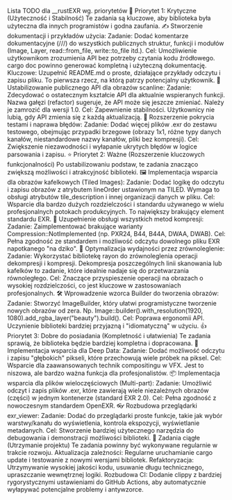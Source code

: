 Lista TODO dla \_\_rustEXR wg. priorytetów
🎯 Priorytet 1: Krytyczne (Użyteczność i Stabilność)
Te zadania są kluczowe, aby biblioteka była użyteczna dla innych programistów i godna zaufania.
✍️ Stworzenie dokumentacji i przykładów użycia:
Zadanie: Dodać komentarze dokumentacyjne (///) do wszystkich publicznych struktur, funkcji i modułów (Image, Layer, read::from_file, write::to_file itd.).
Cel: Umożliwienie użytkownikom zrozumienia API bez potrzeby czytania kodu źródłowego. cargo doc powinno generować kompletną i użyteczną dokumentację.
Kluczowe: Uzupełnić README.md o proste, działające przykłady odczytu i zapisu pliku. To pierwsza rzecz, na którą patrzy potencjalny użytkownik.
🧊 Ustabilizowanie publicznego API dla obrazów scanline:
Zadanie: Zdecydować o ostatecznym kształcie API dla aktualnie wspieranych funkcji. Nazwa gałęzi (refactor) sugeruje, że API może się jeszcze zmieniać. Należy je zamrozić dla wersji 1.0.
Cel: Zapewnienie stabilności. Użytkownicy nie lubią, gdy API zmienia się z każdą aktualizacją.
🐛 Rozszerzenie pokrycia testami i naprawa błędów:
Zadanie: Dodać więcej plików .exr do zestawu testowego, obejmując przypadki brzegowe (obrazy 1x1, różne typy danych kanałów, niestandardowe nazwy kanałów, pliki bez kompresji).
Cel: Zwiększenie niezawodności i wyłapanie ukrytych błędów w logice parsowania i zapisu.
⭐ Priorytet 2: Ważne (Rozszerzenie kluczowych funkcjonalności)
Po ustabilizowaniu podstaw, te zadania znacząco zwiększą możliwości i atrakcyjność biblioteki.
🖼️ Implementacja wsparcia dla obrazów kafelkowych (Tiled Images):
Zadanie: Dodać logikę do odczytu i zapisu obrazów z atrybutem lineOrder ustawionym na TILED. Wymaga to obsługi atrybutów tile_description i innej organizacji danych w pliku.
Cel: Wsparcie dla bardzo dużych rozdzielczości i standardu używanego w wielu profesjonalnych potokach produkcyjnych. To największy brakujący element standardu EXR.
🧩 Uzupełnienie obsługi wszystkich metod kompresji:
Zadanie: Zaimplementować brakujące warianty Compression::NotImplemented (np. PXR24, B44, B44A, DWAA, DWAB).
Cel: Pełna zgodność ze standardem i możliwość odczytu dowolnego pliku EXR napotkanego "na dziko".
🚀 Optymalizacja wydajności przez zrównoleglenie:
Zadanie: Wykorzystać bibliotekę rayon do zrównoleglenia operacji dekompresji i kompresji. Dekompresja poszczególnych linii skanowania lub kafelków to zadanie, które idealnie nadaje się do przetwarzania równoległego.
Cel: Znaczące przyspieszenie operacji na obrazach o wysokiej rozdzielczości, co jest kluczowe w zastosowaniach profesjonalnych.
🛠️ Wprowadzenie wzorca Builder do tworzenia obrazów:
Zadanie: Stworzyć ImageBuilder, który ułatwi programistyczne tworzenie nowych obrazów od zera. Np. Image::builder().with_resolution(1920, 1080).add_rgba_layer("beauty").build().
Cel: Poprawa ergonomii API. Uczynienie biblioteki bardziej przyjazną i "idiomatyczną" w użyciu.
👍 Priorytet 3: Dobre do posiadania (Kompletność i ułatwienia)
Te zadania sprawią, że biblioteka będzie bardziej kompletna i dopracowana.
🌊 Implementacja wsparcia dla Deep Data:
Zadanie: Dodać możliwość odczytu i zapisu "głębokich" pikseli, które przechowują wiele próbek na piksel.
Cel: Wsparcie dla zaawansowanych technik compositingu w VFX. Jest to niszowa, ale bardzo ważna funkcja dla profesjonalistów.
📦 Implementacja wsparcia dla plików wieloczęściowych (Multi-part):
Zadanie: Umożliwić odczyt i zapis plików .exr, które zawierają wiele niezależnych obrazów (części) w jednym kontenerze (standard EXR 2.0).
Cel: Pełna zgodność z nowoczesnym standardem OpenEXR.
👓 Rozbudowa przeglądarki exr_viewer:
Zadanie: Dodać do przeglądarki proste funkcje, takie jak wybór warstwy/kanału do wyświetlenia, kontrola ekspozycji, wyświetlanie metadanych.
Cel: Stworzenie bardziej użytecznego narzędzia do debugowania i demonstracji możliwości biblioteki.
🔄 Zadania ciągłe (Utrzymanie projektu)
Te zadania powinny być wykonywane regularnie w trakcie rozwoju.
Aktualizacja zależności: Regularne uruchamianie cargo update i testowanie z nowymi wersjami bibliotek.
Refaktoryzacja: Utrzymywanie wysokiej jakości kodu, usuwanie długu technicznego, upraszczanie wewnętrznej logiki.
Rozbudowa CI: Dodanie clippy z bardziej rygorystycznymi ustawieniami do GitHub Actions, aby automatycznie wyłapywać potencjalne problemy i antywzorce.
